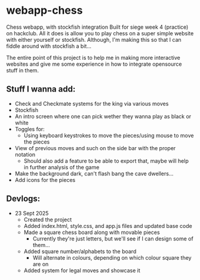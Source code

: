 # webapp-chess
Chess webapp, with stockfish integration
Built for siege week 4 (practice) on hackclub. All it does is allow you to play chess on a super simple website with either yourself or stockfish. Although, I'm making this so that I can fiddle around with stockfish a bit...

The entire point of this project is to help me in making more interactive websites and give me some experience in how to integrate opensource stuff in them.

## Stuff I wanna add:
- Check and Checkmate systems for the king via various moves
- Stockfish
- An intro screen where one can pick wether they wanna play as black or white
- Toggles for:
    - Using keyboard keystrokes to move the pieces/using mouse to move the pieces
- View of previous moves and such on the side bar with the proper notation
    - Should also add a feature to be able to export that, maybe will help in further analysis of the game
- Make the background dark, can't flash bang the cave dwellers...
- Add icons for the pieces

## Devlogs:
- 23 Sept 2025
    - Created the project
    - Added index.html, style.css, and app.js files and updated base code
    - Made a square chess board along with movable pieces
        - Currently they're just letters, but we'll see if I can design some of them...
    - Added square number/alphabets to the board
        - Will alternate in colours, depending on which colour square they are on
    - Added system for legal moves and showcase it
